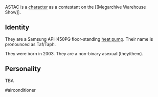 ASTAC is a [character](Characters) as a contestant on the [[Megarchive Warehouse Show]].

## Identity
They are a Samsung APH450PG floor-standing [heat pump](Air%20Conditioners.md). Their name is pronounced as Taf/Taph.

They were born in 2003. They are a non-binary asexual (they/them).

## Personality 
TBA

#airconditioner 